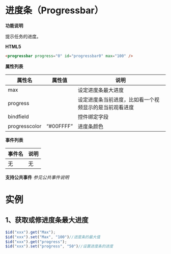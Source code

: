 



# 进度条（Progressbar）

**功能说明**

提示任务的进度。

**HTML5**
```html
<progressbar progress="0" id="progressbar0" max="100" />
```

**属性列表**

| 属性名 | 属性值 | 说明 |
| ------------ | ------------ | ------------ |
| max |   | 设定进度条最大进度 |
| progress |   | 设定进度条当前进度，比如看一个视频显示的是当前观看进度 |
| bindfield |   | 控件绑定字段 |
| progresscolor | “#00FFFF” | 进度条颜色 |

**事件列表**

| 事件名 | 说明 |
| ------------ | ------------ |
| 无 | 无 |

**支持公共事件**
*参见公共事件说明*

# 实例

## 1、获取或修进度条最大进度
```javascript
$id("xxx").get("Max");
$id("xxx").set("Max", "100")//进度条的最大值
$id("xxx").get("progress");
$id("xxx").set("progress", "50")//设置进度条的进度
```

